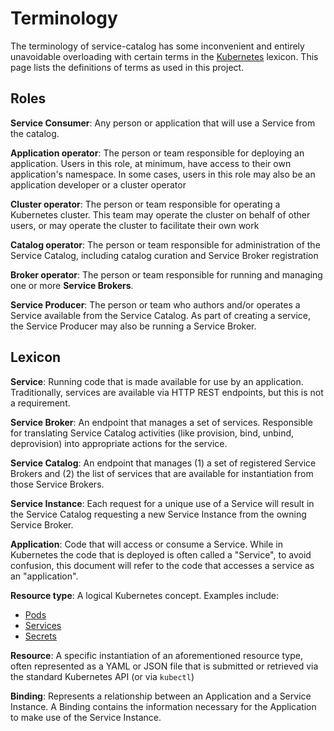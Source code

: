 # Terminology

The terminology of service-catalog has some inconvenient and entirely
unavoidable overloading with certain terms in the
[Kubernetes](https://github.com/kubernetes/kubernetes) lexicon.  This page lists
the definitions of terms as used in this project.

## Roles

**Service Consumer**: Any person or application that will use a Service from
the catalog.

**Application operator**: The person or team responsible for deploying an
application. Users in this role, at minimum, have access to their own
application's namespace. In some cases, users in this role may also be an
application developer or a cluster operator

**Cluster operator**: The person or team responsible for operating a Kubernetes
cluster. This team may operate the cluster on behalf of other users, or may
operate the cluster to facilitate their own work

**Catalog operator**: The person or team responsible for administration of the
Service Catalog, including catalog curation and Service Broker registration

**Broker operator**: The person or team responsible for running and managing one
or more **Service Brokers**.

**Service Producer**: The person or team who authors and/or operates a Service
available from the Service Catalog. As part of creating a service, the Service
Producer may also be running a Service Broker.

## Lexicon

**Service**: Running code that is made available for use by an application.
Traditionally, services are available via HTTP REST endpoints, but this is not a
requirement.

**Service Broker**: An endpoint that manages a set of services. Responsible for
translating Service Catalog activities (like provision, bind, unbind,
deprovision) into appropriate actions for the service.

**Service Catalog**: An endpoint that manages (1) a set of registered Service
Brokers and (2) the list of services that are available for instantiation from
those Service Brokers.

**Service Instance**: Each request for a unique use of a Service will result in
the Service Catalog requesting a new Service Instance from the owning Service
Broker.

**Application**: Code that will access or consume a Service. While in Kubernetes
the code that is deployed is often called a "Service", to avoid confusion, this
document will refer to the code that accesses a service as an "application".

**Resource type**: A logical Kubernetes concept. Examples include:

  - [Pods](http://kubernetes.io/docs/user-guide/pods/)
  - [Services](http://kubernetes.io/docs/user-guide/services/)
  - [Secrets](http://kubernetes.io/docs/user-guide/secrets/)

**Resource**: A specific instantiation of an aforementioned resource type,
often represented as a YAML or JSON file that is submitted or retrieved via the
standard Kubernetes API (or via `kubectl`)

**Binding**: Represents a relationship between an Application and a Service
Instance. A Binding contains the information necessary for the Application to
make use of the Service Instance.
